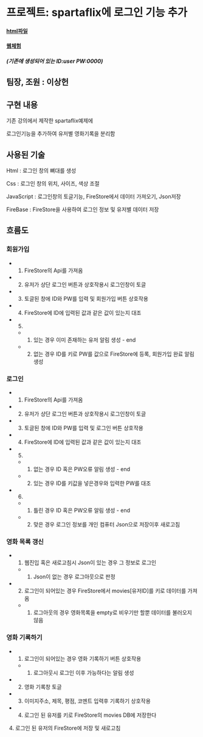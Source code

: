 # 프로젝트: spartaflix에 로그인 기능 추가

#### [html파일](https://github.com/j0462/Web/blob/main/index.html)
#### [웹체험](https://j0462.github.io/Web-html)
##### (기존에 생성되어 있는 ID:user PW:0000)

## 팀장, 조원 : 이상헌

## 구현 내용

기존 강의에서 제작한 spartaflix예제에


로그인기능을 추가하여 유저별 영화기록을 분리함 


## 사용된 기술

Html : 로그인 창의 뼈대를 생성


Css : 로그인 창의 위치, 사이즈, 색상 조절


JavaScript : 로그인창의 토글기능, FireStore에서 데이터 가져오기, Json저장


FireBase : FireStore을 사용하여 로그인 정보 및 유저별 데이터 저장 


## 흐름도

### 회원가입
- 1. FireStore의 Api를 가져옴

- 2. 유저가 상단 로그인 버튼과 상호작용시 로그인창이 토글

- 3. 토글된 창에 ID와 PW를 입력 및 회원가입 버튼 상호작용
   
- 4. FireStore에 ID에 입력된 값과 같은 값이 있는지 대조
 
- 5.

  - 1. 있는 경우 이미 존재하는 유저 알림 생성 - end
  
  - 2. 없는 경우 ID를 키로 PW를 값으로 FireStore에 등록, 회원가입 완료 알림 생성


### 로그인
- 1. FireStore의 Api를 가져옴
 
- 2. 유저가 상단 로그인 버튼과 상호작용시 로그인창이 토글
 
- 3. 토글된 창에 ID와 PW를 입력 및 로그인 버튼 상호작용
 
- 4. FireStore에 ID에 입력된 값과 같은 값이 있는지 대조

- 5. 

   - 1. 없는 경우 ID 혹은 PW오류 알림 생성 - end

   - 2. 있는 경우 ID를 키값을 넣은경우와 입력한 PW를 대조

- 6. 

   - 1. 틀린 경우 ID 혹은 PW오류 알림 생성 - end
  
   - 2. 맞은 경우 로그인 정보를 개인 컴퓨터 Json으로 저장이후 새로고침


### 영화 목록 갱신

- 1. 웹진입 혹은 새로고침시 Json이 있는 경우 그 정보로 로그인
   
   - 1. Json이 없는 경우 로그아웃으로 판정

- 2. 로그인이 되어있는 경우 FireStore에서 movies[유저ID]를 키로 데이터를 가져옴
   
   - 1. 로그아웃의 경우 영화목록을 empty로 비우기만 할뿐 데이터를 불러오지 않음

### 영화 기록하기

- 1. 로그인이 되어있는 경우 영화 기록하기 버튼 상호작용
   
   - 1. 로그아웃시 로그인 이후 가능하다는 알림 생성
  
- 2. 영화 기록창 토글

- 3. 이미지주소, 제목, 평점, 코멘트 입력후 기록하기 상호작용

- 4. 로그인 된 유저를 키로 FireStore의 movies DB에 저장한다
4. 로그인 된 유저의 FireStore에 저장 및 새로고침
